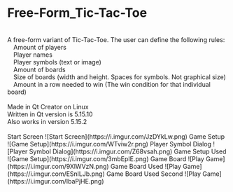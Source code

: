 # Free-Form_Tic-Tac-Toe
<br />
A free-form variant of Tic-Tac-Toe. The user can define the following rules:<br />
&emsp;Amount of players<br />
&emsp;Player names<br />
&emsp;Player symbols (text or image)<br />
&emsp;Amount of boards<br />
&emsp;Size of boards (width and height. Spaces for symbols. Not graphical size)<br />
&emsp;Amount in a row needed to win (The win condition for that individual board)<br />
<br />  
Made in Qt Creator on Linux<br />
Written in Qt version is 5.15.10<br />
Also works in version 5.15.2<br />
<br />
Start Screen
![Start Screen](https://i.imgur.com/JzDYkLw.png)
Game Setup
![Game Setup](https://i.imgur.com/WTviw2r.png)
Player Symbol Dialog
![Player Symbol Dialog](https://i.imgur.com/Z68vsah.png)
Game Setup Used
![Game Setup](https://i.imgur.com/3mbEpIE.png)
Game Board
![Play Game](https://i.imgur.com/9XlWVzN.png)
Game Board Used
![Play Game](https://i.imgur.com/ESnlLJb.png)
Game Board Used Second
![Play Game](https://i.imgur.com/IbaPjHE.png)
